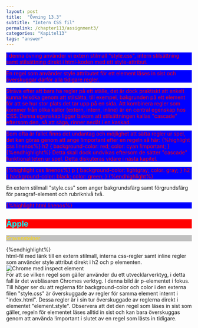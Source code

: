 ```yaml
---
layout: post
title:  "Övning 13.3"
subtitle: "Intern CSS fil"
permalink: /chapter113/assignment3/
categories: "Kapitel13"
tags: "answer"
---
```

I denna övning använder vi extern stilmall "style.css", intern stilsättning samt stilsättning direkt i html-koden med ett style-attribut.

En regel som använder style attributet för ett element läses in sist och överskuggar därför alla tidigare regler.

Sträva efter att bara ha regler på ett ställe, det är dock praktiskt att enkelt kunna felsöka genom att stilsätta, till exempel, bakgrunden på ett element för att se hur stor plats det tar upp på en sida. Att kombinera regler som kommer från olika källor (extern, intern, inline) är en central egenskap hos CSS. Denna egenskap ligger bakom att stilsättningen kallas "cascade" eftersom den, så att säga, rinner nedåt i en kaskad.

Som ofta är fallet finns det undantag och möjlighet att sätta regler ur spel, det kan göras genom att ange !important efter en regeln så här:
{%highlight css linenos%}
h2 {
  background-color: red;
  color: cyan !important;
}
{%endhighlight%}
Detta skall dock undvikas eftersom de sätter "cascade" funktionaliteten ur spel. Detta diskuteras vidare i nästa kapitel.

{%highlight css linenos%}
p {
  background-color: lightgray;
  color: gray;
}
h2 {
  background-color: black;
  color: green;
}
{%endhighlight%}
<figcaption>En extern stilmall "style.css" som anger bakgrundsfärg samt förgrundsfärg för paragraf-element och rubriknivå två.</figcaption>

{%highlight html linenos%}
<!DOCTYPE html>
<html lang="sv">
  <head>
    <title>Introduktion till HTML och CSS</title>
    <link rel="stylesheet" href="style.css">
    <style>
      p {
        background-color: blue;
        color: red;
      }
      h2 {
        background-color: red;
        color: cyan !important;
      }
    </style>
    <meta charset="utf-8">
  </head>
  <body>
    <article>
      <h2 style="color: orange">Äpple</h2>
      <p style="color: gold; background-color: silver;">Gravensteiner</p>
    </article>
  </body>
</html>
{%endhighlight%}
<figcaption>html-fil med länk till en extern stilmall, interna css-regler samt inline regler som använder style attribut direkt i h2 och p elementen.</figcaption>



<img src="{{ site.url | append:site.baseurl}}/assets/images/chapter13-assignment3.PNG" alt="Chrome med inspect element"/>
<figcaption>För att se vilken regel som gäller använder du ett utvecklarverktyg, i detta fall är det webläsaren Chromes verktyg. I denna bild är p-elementet i fokus. Till höger ser du att reglerna för background-color och color i den externa filen "style.css" är överskuggade av regler för samma element internt i "index.html". Dessa regler är i sin tur överskuggade av reglerna direkt i elementet "element.style". Observera att  det den regel som läses in sist som gäller, regeln för elementet läses alltid in sist och kan bara överskuggas genom att använda !important i slutet av en regel som lästs in tidigare.</figcaption>
